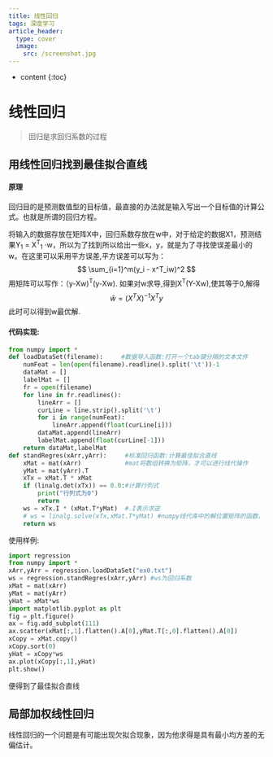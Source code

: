 ```yaml
---
title: 线性回归
tags: 深度学习
article_header:
  type: cover
  image:
    src: /screenshot.jpg
---
```



* content
{:toc}
# 线性回归

>  回归是求回归系数的过程

## 用线性回归找到最佳拟合直线

#### 原理

回归目的是预测数值型的目标值，最直接的办法就是输入写出一个目标值的计算公式。也就是所谓的回归方程。

将输入的数据存放在矩阵X中，回归系数存放在w中，对于给定的数据X1，预测结果Y<sub>1</sub> = X<sup>T</sup><sub>1</sub> ·w，所以为了找到所以给出一些x，y，就是为了寻找使误差最小的w。在这里可以采用平方误差,平方误差可以写为：
$$
\sum_{i=1}^m(y_i - x^T_iw)^2
$$
用矩阵可以写作：（y-Xw)<sup>T</sup>(y-Xw). 如果对w求导,得到X<sup>T</sup>(Y-Xw),使其等于0,解得 
$$
\hat{w} = (X^TX)^{-1} X^Ty
$$
此时可以得到w最优解.

#### 代码实现:

```python
from numpy import * 
def loadDataSet(filename):     #数据导入函数:打开一个tab键分隔的文本文件
    numFeat = len(open(filename).readline().split('\t'))-1 
    dataMat = []
    labelMat = []
    fr = open(filename)
    for line in fr.readlines():
        lineArr = []
        curLine = line.strip().split('\t')
        for i in range(numFeat):
            lineArr.append(float(curLine[i]))
        dataMat.append(lineArr)
        labelMat.append(float(curLine[-1]))
    return dataMat,labelMat
def standRegres(xArr,yArr):     #标准回归函数:计算最佳拟合直线
    xMat = mat(xArr)            #mat将数组转换为矩阵，才可以进行线代操作
    yMat = mat(yArr).T
    xTx = xMat.T * xMat 
    if (linalg.det(xTx)) == 0.0:#计算行列式
        print("行列式为0")
        return
    ws = xTx.I * (xMat.T*yMat)  #.I表示求逆
    # ws = linalg.solve(xTx,xMat.T*yMat) #numpy线代库中的解位置矩阵的函数，可以替换上一句
    return ws
```

使用样例:

```python
import regression
from numpy import *
xArr,yArr = regression.loadDataSet("ex0.txt")
ws = regression.standRegres(xArr,yArr) #ws为回归系数
xMat = mat(xArr)
yMat = mat(yArr)
yHat = xMat*ws 
import matplotlib.pyplot as plt
fig = plt.figure()
ax = fig.add_subplot(111)
ax.scatter(xMat[:,1].flatten().A[0],yMat.T[:,0].flatten().A[0])
xCopy = xMat.copy()
xCopy.sort(0)
yHat = xCopy*ws
ax.plot(xCopy[:,1],yHat)
plt.show()
```



便得到了最佳拟合直线

## 局部加权线性回归

线性回归的一个问题是有可能出现欠拟合现象，因为他求得是具有最小均方差的无偏估计。

